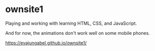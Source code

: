 # ownsite1
Playing and working with learning HTML, CSS, and JavaScript.

And for now, the animations don't work well on some mobile phones.


https://evajungabel.github.io/ownsite1/
